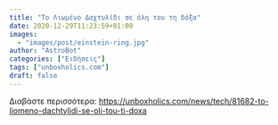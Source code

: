 ```yaml
---
title: "Το Λιωμένο Δαχτυλίδι σε όλη του τη δόξα"
date: 2020-12-29T11:23:59+01:00
images:
  - "images/post/einstein-ring.jpg"
author: "AstroBot"
categories: ["Ειδήσεις"]
tags: ["unboxholics.com"]
draft: false
---
```




Διαβάστε περισσότερα: https://unboxholics.com/news/tech/81682-to-liomeno-dachtylidi-se-oli-tou-ti-doxa
